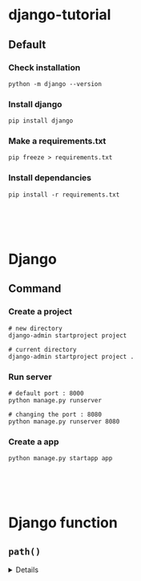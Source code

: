 # django-tutorial

## Default

### Check installation
```shell
python -m django --version
```

### Install django
```shell
pip install django
```

### Make a requirements.txt
```shell
pip freeze > requirements.txt
```

### Install dependancies
```shell
pip install -r requirements.txt
```

<br/>
<br/>
<br/>

# Django

## Command

### Create a project
```shell
# new directory
django-admin startproject project

# current directory
django-admin startproject project .
```

### Run server
```shell
# default port : 8000
python manage.py runserver

# changing the port : 8080
python manage.py runserver 8080
```

### Create a app
```shell
python manage.py startapp app
```

<br/>
<br/>
<br/>

# Django function

## ```path()```
<details>

### ```path()``` argument: route
> **route** is a string that contains a URL pattern.

### ```path()``` argument: view
> When Django finds a matching pattern, it calls the specified view function with an **HttpRequest** object as the first argument and any “captured” values from the route as keyword arguments.

### ```path()``` argument: kwargs
> Arbitrary keyword arguments can be passed in a dictionary to the target view.

### ```path()``` argument: name
> Naming your URL lets you refer to it unambiguously from elsewhere in Django, especially from within templates.
> 
</details>